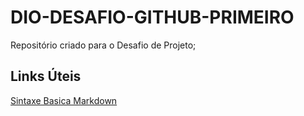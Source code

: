 # DIO-DESAFIO-GITHUB-PRIMEIRO

Repositório criado para o Desafio de Projeto;


## Links Úteis
[Sintaxe Basica Markdown](https://www.markdownguide.org)
